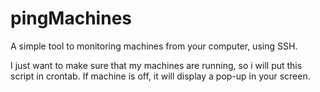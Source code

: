 pingMachines
============

   A simple tool to monitoring machines from your computer, using SSH.

   I just want to make sure that my machines are running, so i will put this
script in crontab. If machine is off, it will display a pop-up in your screen.
